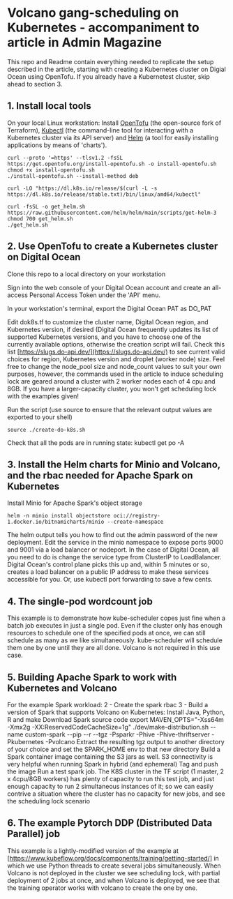 # Volcano gang-scheduling on Kubernetes - accompaniment to article in Admin Magazine
This repo and Readme contain everything needed to replicate the setup described in the article, starting with creating a Kubernetes cluster on Digial Ocean using OpenTofu. If you already have a Kubernetest cluster, skip ahead to section 3.

## 1. Install local tools
On your local Linux workstation: Install [OpenTofu](https://opentofu.org/docs/intro/install/deb/) (the open-source fork of Terraform), [Kubectl](https://kubernetes.io/docs/tasks/tools/install-kubectl-linux/) (the command-line tool for interacting with a Kubernetes cluster via its API server) and [Helm](https://helm.sh/docs/intro/install/) (a tool for easily installing applications by means of 'charts').

```
curl --proto '=https' --tlsv1.2 -fsSL https://get.opentofu.org/install-opentofu.sh -o install-opentofu.sh
chmod +x install-opentofu.sh
./install-opentofu.sh --install-method deb

curl -LO "https://dl.k8s.io/release/$(curl -L -s https://dl.k8s.io/release/stable.txt)/bin/linux/amd64/kubectl"

curl -fsSL -o get_helm.sh https://raw.githubusercontent.com/helm/helm/main/scripts/get-helm-3
chmod 700 get_helm.sh
./get_helm.sh
```
## 2. Use OpenTofu to create a Kubernetes cluster on Digital Ocean

Clone this repo to a local directory on your workstation

Sign into the web console of your Digital Ocean account and create an all-access Personal Access Token under the 'API' menu.

In your workstation's terminal, export the Digital Ocean PAT as DO_PAT

Edit dok8s.tf to customize the cluster name, Digital Ocean region, and Kubernetes version, if desired (Digital Ocean frequently updates its list of supported Kubernetes versions, and you have to choose one of the currently available options, otherwise the creation script will fail. Check this list [https://slugs.do-api.dev/](https://slugs.do-api.dev/) to see current valid choices for region, Kubernetes version and droplet (worker node) size. Feel free to change the node_pool size and node_count values to suit your own purposes, however, the commands used in the article to induce scheduling lock are geared around a cluster with 2 worker nodes each of 4 cpu and 8GB. If you have a larger-capacity cluster, you won't get scheduling lock with the examples given!

Run the script (use source to ensure that the relevant output values are exported to your shell)
```
source ./create-do-k8s.sh
```

Check that all the pods are in running state: kubectl get po -A

## 3. Install the Helm charts for Minio and Volcano, and the rbac needed for Apache Spark on Kubernetes

Install Minio for Apache Spark's object storage
```
helm -n minio install objectstore oci://registry-1.docker.io/bitnamicharts/minio --create-namespace
```
The helm output tells you how to find out the admin password of the new deployment. Edit the service in the  minio namespace to expose ports 9000 and 9001 via a load balancer or nodeport. In the case of Digital Ocean, all you need to do is change the service type from ClusterIP to LoadBalancer. Digital Ocean's control plane picks this up and, within 5 minutes or so, creates a load balancer on a public IP address to make these services accessible for you. Or, use kubectl port forwarding to save a few cents.

## 4. The single-pod wordcount job

This example is to demonstrate how kube-scheduler copes just fine when a batch job executes in just a single pod. Even if the cluster only has enough resources to schedule one of the specified pods at once, we can still schedule as many as we like simultaneously. kube-scheduler will schedule them one by one until they are all done. Volcano is not required in this use case.

## 5. Building Apache Spark to work with Kubernetes and Volcano

For the example Spark workload:
2 - Create the spark rbac
3 - Build a version of Spark that supports Volcano on Kubernetes:
Install Java, Python, R and make
Download Spark source code
export MAVEN_OPTS="-Xss64m -Xmx2g -XX:ReservedCodeCacheSize=1g"
./dev/make-distribution.sh --name custom-spark --pip --r --tgz -Psparkr -Phive -Phive-thriftserver -Pkubernetes -Pvolcano
Extract the resulting tgz output to another directory of your choice and set the SPARK_HOME env to that new directory
Build a Spark container image containing the S3 jars as well. S3 connectivity is very helpful when running Spark in hybrid (and ephemeral)
Tag and push the image
Run a test spark job. The K8S cluster in the TF script (1 master, 2 x 4cpu/8GB workers) has plenty of capacity to run this test job, and just enough capacity to run 2 simultaneous instances of it; so we can easily contrive a situation where the cluster has no capacity for new jobs, and see the scheduling lock scenario

## 6. The example Pytorch DDP (Distributed Data Parallel) job
This example is a lightly-modified version of the example at [https://www.kubeflow.org/docs/components/training/getting-started/] in which we use Python threads to create several jobs simultaneously. When Volcano is not deployed in the cluster we see scheduling lock, with partial deployment of 2 jobs at once, and when Volcano is deployed, we see that the training operator works with volcano to create the one by one.
